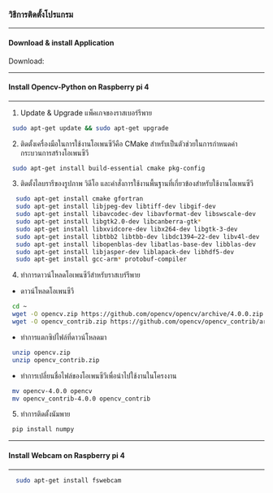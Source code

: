 ### วิธีการติดตั้งโปรแกรม
----------
#### Download & install Application
Download:

----------
#### Install Opencv-Python on Raspberry pi 4 
----------
1. Update & Upgrade แพ็คเกจของราสเบอร์รีพาย
 ```bash
  sudo apt-get update && sudo apt-get upgrade
 ```
2.	ติดตั้งเครื่องมือในการใช้งานโอเพนซีวีคือ CMake สำหรับเป็นตัวช่วยในการกำหนดค่ากระบวนการสร้างโอเพนซีวี
 ```bash
  sudo apt-get install build-essential cmake pkg-config
 ```
3. ติดตั้งไลบรารีของรูปภาพ วิดีโอ และคำสั่งการใช้งานพื้นฐานที่เกี่ยวข้องสำหรับใช้งานโอเพนซีวี
```bash
  sudo apt-get install cmake gfortran
  sudo apt-get install libjpeg-dev libtiff-dev libgif-dev
  sudo apt-get install libavcodec-dev libavformat-dev libswscale-dev
  sudo apt-get install libgtk2.0-dev libcanberra-gtk*
  sudo apt-get install libxvidcore-dev libx264-dev libgtk-3-dev
  sudo apt-get install libtbb2 libtbb-dev libdc1394–22-dev libv4l-dev
  sudo apt-get install libopenblas-dev libatlas-base-dev libblas-dev
  sudo apt-get install libjasper-dev liblapack-dev libhdf5-dev
  sudo apt-get install gcc-arm* protobuf-compiler
 ```
4. ทำการดาวน์โหลดโอเพนซีวีสำหรับราสเบร์รีพาย
- ดาวน์โหลดโอเพนซีวี
 ```bash
  cd ~
  wget -O opencv.zip https://github.com/opencv/opencv/archive/4.0.0.zip
  wget -O opencv_contrib.zip https://github.com/opencv/opencv_contrib/archive/4.0.0.zip
 ```
- ทำการแตกซิปไฟล์ที่ดาวน์โหลดมา
 ```bash
  unzip opencv.zip
  unzip opencv_contrib.zip
 ```
- ทำการเปลี่ยนชื่อไฟล์ของโอเพนซีวีเพื่อนำไปใช้งานในโครงงาน
 ```bash
  mv opencv-4.0.0 opencv
  mv opencv_contrib-4.0.0 opencv_contrib
 ```
5. ทำการติดตั้งนัมพาย
 ```bash
  pip install numpy
 ```
----------
#### Install Webcam on Raspberry pi 4 
----------
```bash
  sudo apt-get install fswebcam
 ```
